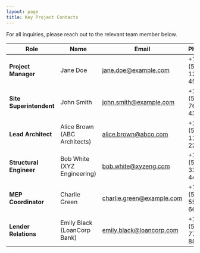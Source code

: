 ```yaml
---
layout: page
title: Key Project Contacts
---
```


For all inquiries, please reach out to the relevant team member below.

| Role | Name | Email | Phone |
|---|---|---|---|
| **Project Manager** | Jane Doe | jane.doe@example.com | +1 (555) 123-4567 |
| **Site Superintendent** | John Smith | john.smith@example.com | +1 (555) 765-4321 |
| **Lead Architect** | Alice Brown (ABC Architects) | alice.brown@abco.com | +1 (555) 111-2222 |
| **Structural Engineer** | Bob White (XYZ Engineering) | bob.white@xyzeng.com | +1 (555) 333-4444 |
| **MEP Coordinator** | Charlie Green | charlie.green@example.com | +1 (555) 555-6666 |
| **Lender Relations** | Emily Black (LoanCorp Bank) | emily.black@loancorp.com | +1 (555) 777-8888 |
